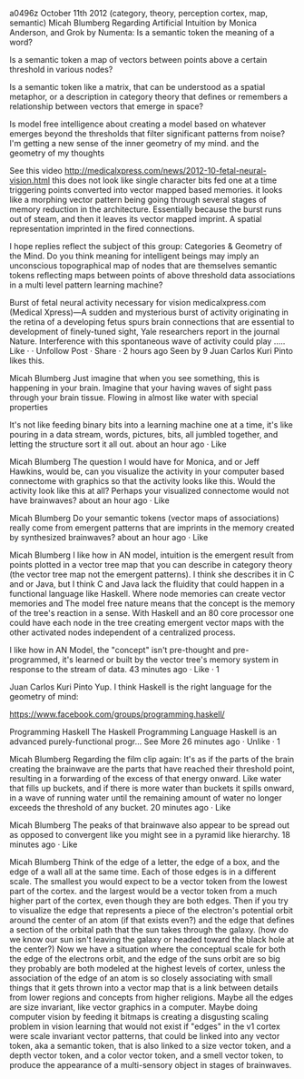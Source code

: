 a0496z
October 11th 2012
(category, theory, perception cortex, map, semantic)
Micah Blumberg
Regarding Artificial Intuition by Monica Anderson, and Grok by Numenta: Is a semantic token the meaning of a word?

Is a semantic token a map of vectors between points above a certain threshold in various nodes?

Is a semantic token like a matrix, that can be understood as a spatial metaphor, or a description in category theory that defines or remembers a relationship between vectors that emerge in space?

Is model free intelligence about creating a model based on whatever emerges beyond the thresholds that filter significant patterns from noise?
I'm getting a new sense of the inner geometry of my mind.
and the geometry of my thoughts

See this video http://medicalxpress.com/news/2012-10-fetal-neural-vision.html this does not look like single character bits fed one at a time triggering points converted into vector mapped based memories. it looks like a morphing vector pattern being going through several stages of memory reduction in the architecture. Essentially because the burst runs out of steam, and then it leaves its vector mapped imprint. A spatial representation imprinted in the fired connections.

I hope replies reflect the subject of this group: Categories & Geometry of the Mind. Do you think meaning for intelligent beings may imply an unconscious topographical map of nodes that are themselves semantic tokens reflecting maps between points of above threshold data associations in a multi level pattern learning machine?

Burst of fetal neural activity necessary for vision
medicalxpress.com
(Medical Xpress)—A sudden and mysterious burst of activity originating in the retina of a developing fetus spurs brain connections that are essential to development of finely-tuned sight, Yale researchers report in the journal Nature. Interference with this spontaneous wave of activity could play .....
Like ·  · Unfollow Post · Share · 2 hours ago
Seen by 9
Juan Carlos Kuri Pinto likes this.

Micah Blumberg
Just imagine that when you see something, this is happening in your brain. Imagine that your having waves of sight pass through your brain tissue. Flowing in almost like water with special properties

It's not like feeding binary bits into a learning machine one at a time, it's like pouring in a data stream, words, pictures, bits, all jumbled together, and letting the structure sort it all out.
about an hour ago · Like

Micah Blumberg
The question I would have for Monica, and or Jeff Hawkins, would be, can you visualize the activity in your computer based connectome with graphics so that the activity looks like this. Would the activity look like this at all? Perhaps your visualized connectome would not have brainwaves?
about an hour ago · Like

Micah Blumberg
Do your semantic tokens (vector maps of associations) really come from emergent patterns that are imprints in the memory created by synthesized brainwaves?
about an hour ago · Like

Micah Blumberg
I like how in AN model, intuition is the emergent result from points plotted in a vector tree map that you can describe in category theory (the vector tree map not the emergent patterns). I think she describes it in C and or Java, but I think C and Java lack the fluidity that could happen in a functional language like Haskell. Where node memories can create vector memories and The model free nature means that the concept is the memory of the tree's reaction in a sense. With Haskell and an 80 core processor one could have each node in the tree creating emergent vector maps with the other activated nodes independent of a centralized process.

I like how in AN Model, the "concept" isn't pre-thought and pre-programmed, it's learned or built by the vector tree's memory system in response to the stream of data.
43 minutes ago · Like · 1

Juan Carlos Kuri Pinto Yup. I think Haskell is the right language for the geometry of mind:

https://www.facebook.com/groups/programming.haskell/

Programming Haskell
The Haskell Programming Language Haskell is an advanced purely-functional progr...
See More
26 minutes ago · Unlike · 1

Micah Blumberg Regarding the film clip again: It's as if the parts of the brain creating the brainwave are the parts that have reached their threshold point, resulting in a forwarding of the excess of that energy onward. Like water that fills up buckets, and if there is more water than buckets it spills onward, in a wave of running water until the remaining amount of water no longer exceeds the threshold of any bucket.
20 minutes ago · Like

Micah Blumberg The peaks of that brainwave also appear to be spread out as opposed to convergent like you might see in a pyramid like hierarchy.
18 minutes ago · Like

Micah Blumberg Think of the edge of a letter, the edge of a box, and the edge of a wall all at the same time. Each of those edges is in a different scale. The smallest you would expect to be a vector token from the lowest part of the cortex. and the largest would be a vector token from a much higher part of the cortex, even though they are both edges. Then if you try to visualize the edge that represents a piece of the electron's potential orbit around the center of an atom (if that exists even?) and the edge that defines a section of the orbital path that the sun takes through the galaxy. (how do we know our sun isn't leaving the galaxy or headed toward the black hole at the center?) Now we have a situation where the conceptual scale for both the edge of the electrons orbit, and the edge of the suns orbit are so big they probably are both modeled at the highest levels of cortex, unless the association of the edge of an atom is so closely associating with small things that it gets thrown into a vector map that is a link between details from lower regions and concepts from higher religions. Maybe all the edges are size invariant, like vector graphics in a computer. Maybe doing computer vision by feeding it bitmaps is creating a disgusting scaling problem in vision learning that would not exist if "edges" in the v1 cortex were scale invariant vector patterns, that could be linked into any vector token, aka a semantic token, that is also linked to a size vector token, and a depth vector token, and a color vector token, and a smell vector token, to produce the appearance of a multi-sensory object in stages of brainwaves. 
